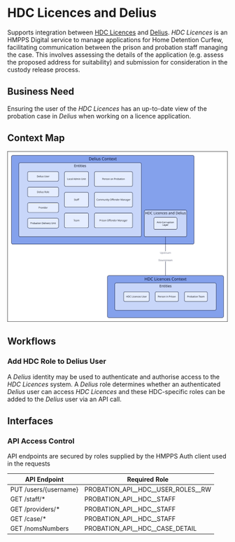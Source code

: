 # HDC Licences and Delius

Supports integration between [HDC Licences](https://github.com/ministryofjustice/hmpps-hdc-api) and [Delius](https://github.com/ministryofjustice/delius). _HDC Licences_ is an HMPPS Digital service to manage applications for Home Detention Curfew, facilitating communication between the prison and probation staff managing the case. This involves assessing the details of the application (e.g. assess the proposed address for suitability) and submission for consideration in the custody release process.

## Business Need

Ensuring the user of the _HDC Licences_ has an up-to-date view of the probation case in _Delius_ when working on a licence application.

## Context Map

![Context Map](../../doc/tech-docs/source/images/hdc-licences-context-map.svg)

## Workflows

### Add HDC Role to Delius User

A _Delius_ identity may be used to authenticate and authorise access to the _HDC Licences_ system. A _Delius_ role determines whether an authenticated _Delius_ user can access _HDC Licences_ and these HDC-specific roles can be added to the _Delius_ user via an API call.

## Interfaces

### API Access Control

API endpoints are secured by roles supplied by the HMPPS Auth client used in the requests

| API Endpoint          | Required Role                           |
|-----------------------|-----------------------------------------|
| PUT /users/{username} | PROBATION\_API_\_HDC_\_USER\_ROLES_\_RW |
| GET /staff/*          | PROBATION\_API_\_HDC_\_STAFF            |
| GET /providers/*      | PROBATION\_API_\_HDC_\_STAFF            |
| GET /case/*           | PROBATION\_API_\_HDC_\_STAFF            |
| GET /nomsNumbers      | PROBATION\_API_\_HDC_\_CASE_DETAIL      |
